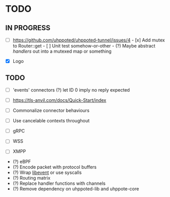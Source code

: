 # TODO

## IN PROGRESS

- [ ] https://github.com/uhppoted/uhppoted-tunnel/issues/4
      - [x] Add mutex to Router::get
      - [ ] Unit test somehow-or-other
      - (?) Maybe abstract _handlers_ out into a mutexed map or something

- [x] Logo

## TODO

- [ ] 'events' connectors
      (?) let ID 0 imply no reply expected
- [ ] https://tls-anvil.com/docs/Quick-Start/index

- [ ] Commonalize connector behaviours
- [ ] Use cancelable contexts throughout
- [ ] gRPC
- [ ] WSS
- [ ] XMPP

- (?) eBPF
- (?) Encode packet with protocol buffers
- (?) Wrap [libevent](https://libevent.org) or use syscalls
- (?) Routing matrix
- (?) Replace handler functions with channels
- (?) Remove dependency on uhppoted-lib and uhppote-core

